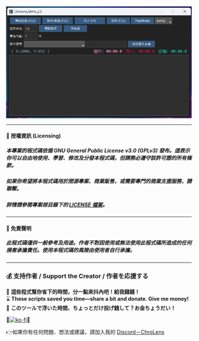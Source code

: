 ![ChroLens_Mimic v1.0](./ChroLens_Mimic.png)

---
#### 📄 授權資訊 (Licensing) 
##### 本專案的程式碼依循 GNU General Public License v3.0 (GPLv3) 發布。這表示你可以自由地使用、學習、修改及分發本程式碼，但請務必遵守該許可證的所有條款。 
##### 如果你希望將本程式碼用於閉源專案、商業販售，或需要專門的商業支援服務，請聯繫。 
##### 詳情請參閱專案根目錄下的 [LICENSE 檔案](LICENSE)。 
---
#### 📄 免責聲明 
##### 此程式碼僅供一般參考及用途。作者不對因使用或無法使用此程式碼所造成的任何損害承擔責任。使用本程式碼的風險由使用者自行承擔。 
---
### 💰 支持作者 / Support the Creator / 作者を応援する

🧠 **這些程式幫你省下的時間，分一點來抖內吧！給我錢錢！**  </br>
⌛ **These scripts saved you time—share a bit and donate. Give me money!**    </br>
🚀 **このツールで浮いた時間、ちょっとだけ投げ銭して？お金ちょうだい！**  </br>

💸[![ko-fi](https://ko-fi.com/img/githubbutton_sm.svg)](https://ko-fi.com/B0B51FBVA8)💸

👉如果你有任何問題、想法或建議，請加入我的 [Discord－ChroLens](https://discord.gg/72Kbs4WPPn)